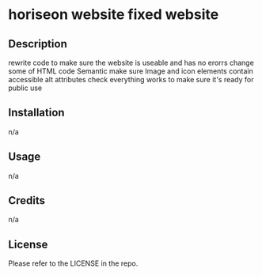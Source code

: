 # horiseon website fixed website

## Description

rewrite code to make sure the website is useable and has no erorrs
change some of HTML code Semantic
make sure Image and icon elements contain accessible alt attributes
check everything works to make sure it's ready for public use


## Installation

n/a

## Usage
n/a

## Credits
n/a

## License

Please refer to the LICENSE in the repo.